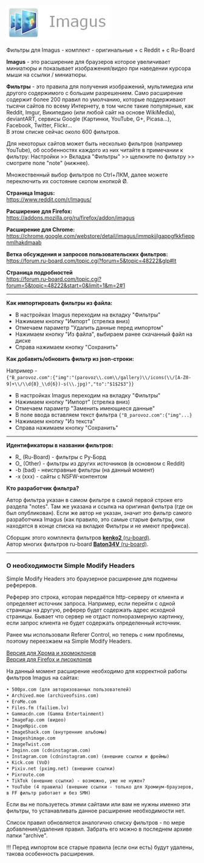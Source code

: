 
![Alt text](https://github.com/wvxwxvw/Imagus_sieve_RuBoard/blob/master/imagus.webp "a title")  
  
Фильтры для Imagus - комплект - оригинальные + с Reddit + c Ru-Board  
  
**Imagus** - это расширение для браузеров которое увеличивает миниатюры и показывает изображения/видео при наведении курсора мыши на ссылки / миниатюры.  
  
**Фильтры** - это правила для получения изображений, мультимедиа или другого содержимого с большим разрешением. Само расширение содержит более 200 правил по умолчанию, которые поддерживают тысячи сайтов по всему Интернету, в том числе такие популярные, как Reddit, Imgur, Википедию (или любой сайт на основе WikiMedia), deviantART, сервисы Google (Картинки, YouTube, G+, Picasa...), Facebook, Twitter, Flickr...  
В этом списке сейчас около 600 фильтров.
  
Для некоторых сайтов может быть несколько фильтров (например YouTube), об особенностях каждого из них читайте в примечании к фильтру: Настройки >> Вкладка "Фильтры" >> щелкните по фильтру >> смотрите поле "note" (нижнее).
  
Множественный выбор фильтров по Ctrl+ЛКМ, далее можете переключить их состояние скопом кнопкой Ø.

  
**Страница Imagus:**  
https://www.reddit.com/r/Imagus/
  
  
**Расширение для Firefox:**  
https://addons.mozilla.org/ru/firefox/addon/imagus
  
  
**Расширение для Chrome:**  
https://chrome.google.com/webstore/detail/imagus/immpkjjlgappgfkkfieppnmlhakdmaab
  
  
**Ветка обсуждения и запросов пользовательских фильтров:**  
https://forum.ru-board.com/topic.cgi?forum=5&topic=48222&glp#lt

**Страница подробностей**  
https://forum.ru-board.com/topic.cgi?forum=5&topic=48222&start=0&limit=1&m=2#1
  
---
  
**Как импортировать фильтры из файла:**  
* В настройках Imagus переходим на вкладку "Фильтры"
* Нажимаем кнопку "Импорт" (стрелка вниз)
* Отмечаем параметр "Удалить данные перед импортом"
* Нажимаем кнопку "Из файла", выбираем ранее скачанный файл на диске
* Справа нажимаем кнопку "Сохранить"
  
**Как добавить/обновить фильтр из json-строки:**  

Например -  
`{"B_parovoz.com":{"img":"(parovoz\\.com\\/gallery)\\/icons(\\/[A-Z0-9]+\\/\\d{8}_\\d{6})-s(\\.jpg)","to":"$1$2$3"}}`
* В настройках Imagus переходим на вкладку "Фильтры"
* Нажимаем кнопку "Импорт" (стрелка вниз)
* Отмечаем параметр "Заменить имеющиеся данные"
* В поле ввода вставляем текст фильтра `{"B_parovoz.com":{"img"...}`
* Нажимаем кнопку "Из текста"
* Справа нажимаем кнопку "Сохранить"
  
---
  
**Идентификаторы в названии фильтров:**  
* R_ (Ru-Board) - фильтры с Ру-Борд  
* O_ (Other) - фильтры из других источников (в основном с Reddit)  
* -b (bad) - неисправные фильтры (на данный момент)  
* -x (xxx) - сайты с NSFW-контентом  
  
**Кто разработчик фильтра?**  
  
Автор фильтра указан в самом фильтре в самой первой строке его раздела "notes". Там же указана и ссылка на оригинал фильтра (где он был опубликован). Если же автор не указан, значит это фильтр самого разработчика Imagus (как правило, это самые старые фильтры, они находятся в конце списка на вкладке Фильтры и не имеют префикса).  
  
Сборщик этого комплекта фильтров <a href="https://forum.ru-board.com/profile.cgi?action=show&member=kenko2" target="_blank">**kenko2** (ru-board)</a>.  
Автор многих фильтров ru-board <a href="https://forum.ru-board.com/profile.cgi?action=show&member=Baton34V" target="_blank">**Baton34V** (ru-board)</a>.
  
---
  
### О необходимости Simple Modify Headers
  
Simple Modify Headers это браузерное расширение для подмены рефереров.  
  
Реферер это строка, которая передаётся http-серверу от клиента и определяет источник запроса. Например, если перейти с одной страницы на другую, реферер будет содержать адрес исходной страницы. Бывает что сервер не отдаст полноразмерную картинку, если запрос клиента не будет содержать определенный источник. 
  
Ранее мы использовали Referer Control, но теперь с ним проблемы, поэтому переезжаем на Simple Modify Headers.  
 
<a href="https://chrome.google.com/webstore/detail/simple-modify-headers/gjgiipmpldkpbdfjkgofildhapegmmic?hl=en" target="_blank">Версия для Хрома и хромоклонов</a>  
<a href="https://addons.mozilla.org/ru/firefox/addon/simple-modify-header" target="_blank">Версия для Firefox и лисоклонов</a>
 
На данный момент расширение необходимо для корректной работы фильтров Imagus на сайтах:
```
• 500px.com (для авторизованных пользователей)  
• Archived.moe (archiveofsins.com)  
• EroMe.com  
• Files.fm (failiem.lv)  
• Gammacdn.com (Gamma Entertainment)  
• ImageFap.com (видео)  
• ImageNpic.com  
• ImageShack.com (внутренние альбомы)  
• Imageshimage.com  
• ImageTwist.com  
• Imginn.com (cdninstagram.com)  
• Instagram.com (cdninstagram.com) (внешние ссылки и фреймы)  
• Kick.com (VoD)  
• Pixiv.net (pximg.net) (внешние ссылки)  
• Pixroute.com  
• TikTok (внешние ссылки) - возможно, уже не нужен?  
• YouTube (4 правила) (внешние ссылки - только для Хромиум-браузеров, в FF фильтр работает и без SMH)  
```
Если вы не пользуетесь этими сайтами или вам не нужны именно эти фильтры, то устанавливать данное расширение необходимости нет.
 
Список правил обновляется аналогично списку фильтров - по мере добавления/удаления правил.
Забрать его можно в последнем архиве папки "archive".
  
!!! Перед импортом все старые правила (если они есть) будут удалены, такова особенность расширения.
